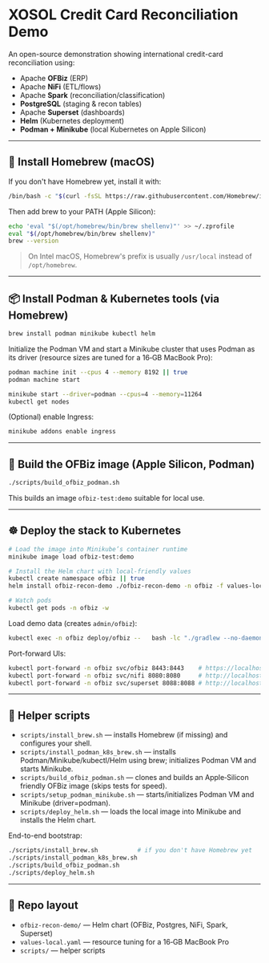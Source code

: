 # XOSOL Credit Card Reconciliation Demo

An open-source demonstration showing international credit-card reconciliation using:
- Apache **OFBiz** (ERP)
- Apache **NiFi** (ETL/flows)
- Apache **Spark** (reconciliation/classification)
- **PostgreSQL** (staging & recon tables)
- Apache **Superset** (dashboards)
- **Helm** (Kubernetes deployment)
- **Podman + Minikube** (local Kubernetes on Apple Silicon)

---

## 🔧 Install Homebrew (macOS)

If you don't have Homebrew yet, install it with:

```bash
/bin/bash -c "$(curl -fsSL https://raw.githubusercontent.com/Homebrew/install/HEAD/install.sh)"
```

Then add brew to your PATH (Apple Silicon):
```bash
echo 'eval "$(/opt/homebrew/bin/brew shellenv)"' >> ~/.zprofile
eval "$(/opt/homebrew/bin/brew shellenv)"
brew --version
```

> On Intel macOS, Homebrew's prefix is usually `/usr/local` instead of `/opt/homebrew`.

---

## 📦 Install Podman & Kubernetes tools (via Homebrew)

```bash
brew install podman minikube kubectl helm
```

Initialize the Podman VM and start a Minikube cluster that uses Podman as its driver (resource sizes are tuned for a 16‑GB MacBook Pro):

```bash
podman machine init --cpus 4 --memory 8192 || true
podman machine start

minikube start --driver=podman --cpus=4 --memory=11264
kubectl get nodes
```

(Optional) enable Ingress:
```bash
minikube addons enable ingress
```

---

## 🚢 Build the OFBiz image (Apple Silicon, Podman)

```bash
./scripts/build_ofbiz_podman.sh
```

This builds an image `ofbiz-test:demo` suitable for local use.

---

## ☸️ Deploy the stack to Kubernetes

```bash
# Load the image into Minikube’s container runtime
minikube image load ofbiz-test:demo

# Install the Helm chart with local-friendly values
kubectl create namespace ofbiz || true
helm install ofbiz-recon-demo ./ofbiz-recon-demo -n ofbiz -f values-local.yaml

# Watch pods
kubectl get pods -n ofbiz -w
```

Load demo data (creates `admin/ofbiz`):
```bash
kubectl exec -n ofbiz deploy/ofbiz --   bash -lc "./gradlew --no-daemon 'ofbiz --load-data readers=seed,seed-initial,demo'"
```

Port-forward UIs:
```bash
kubectl port-forward -n ofbiz svc/ofbiz 8443:8443    # https://localhost:8443/partymgr
kubectl port-forward -n ofbiz svc/nifi 8080:8080     # http://localhost:8080/nifi
kubectl port-forward -n ofbiz svc/superset 8088:8088 # http://localhost:8088
```

---

## 🧰 Helper scripts

- `scripts/install_brew.sh` — installs Homebrew (if missing) and configures your shell.
- `scripts/install_podman_k8s_brew.sh` — installs Podman/Minikube/kubectl/Helm using brew; initializes Podman VM and starts Minikube.
- `scripts/build_ofbiz_podman.sh` — clones and builds an Apple‑Silicon friendly OFBiz image (skips tests for speed).
- `scripts/setup_podman_minikube.sh` — starts/initializes Podman VM and Minikube (driver=podman).
- `scripts/deploy_helm.sh` — loads the local image into Minikube and installs the Helm chart.

End-to-end bootstrap:
```bash
./scripts/install_brew.sh           # if you don't have Homebrew yet
./scripts/install_podman_k8s_brew.sh
./scripts/build_ofbiz_podman.sh
./scripts/deploy_helm.sh
```

---

## 📁 Repo layout

- `ofbiz-recon-demo/` — Helm chart (OFBiz, Postgres, NiFi, Spark, Superset)
- `values-local.yaml` — resource tuning for a 16‑GB MacBook Pro
- `scripts/` — helper scripts
